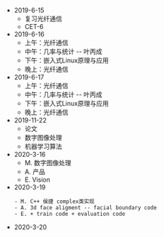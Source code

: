 
- 2019-6-15  
  + 复习光纤通信  
  + CET-6
- 2019-6-16
  - 上午：光纤通信
  - 中午：几率与统计 -- 叶丙成
  - 下午：嵌入式Linux原理与应用
  - 晚上：光纤通信
- 2019-6-17
  - 上午：光纤通信
  - 中午：几率与统计 -- 叶丙成
  - 下午：嵌入式Linux原理与应用
  - 晚上：光纤通信
- 2019-11-22
  - 论文
  - 数字图像处理
  - 机器学习算法
- 2020-3-16
  - M. 数字图像处理
  - A. 产品
  - E. Vision
- 2020-3-19
  ```
  - M. C++ 侯捷 complex类实现
  - A. 3d face aligment -- facial boundary code 
  - E. + train code + evaluation code
  ```
- 2020-3-20

